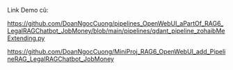 Link Demo cũ: 

https://github.com/DoanNgocCuong/pipelines_OpenWebUI_aPartOf_RAG6_LegalRAGChatbot_JobMoney/blob/main/pipelines/qdant_pipeline_zohaibMeExtending.py


https://github.com/DoanNgocCuong/MiniProj_RAG6_OpenWebUI_add_PipelineRAG_LegalRAGChatbot_JobMoney